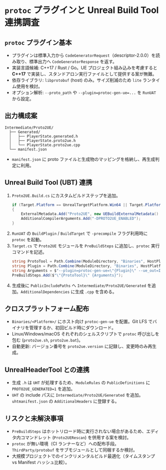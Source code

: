 # `protoc` プラグインと Unreal Build Tool 連携調査

## `protoc` プラグイン基本

- プラグインは標準入力から `CodeGeneratorRequest`（descriptor-2.0.0）を読み取り、標準出力へ `CodeGeneratorResponse` を返す。
- 実装言語候補: C++17 / Rust / Go。UE プロジェクト組み込みを考慮すると **C++17** で実装し、スタンドアロン実行ファイルとして提供する案が無難。
- 依存ライブラリ: `libprotobuf` (host) のみ。サイズ削減のため `lite` ランタイム使用を検討。
- オプション解析: `--proto_path` や `--plugin=protoc-gen-ue=...` を `RunUAT` から設定。

## 出力構成案

```
Intermediate/Proto2UE/
  ├── Generated/
  │   ├── PlayerState.generated.h
  │   ├── PlayerState.proto2ue.h
  │   └── PlayerState.proto2ue.cpp
  └── manifest.json
```

- `manifest.json` に proto ファイルと生成物のマッピングを格納し、再生成判定に利用。

## Unreal Build Tool (UBT) 連携

1. `Proto2UE.Build.cs` にカスタムビルドステップを追加。
   ```csharp
   if (Target.Platform == UnrealTargetPlatform.Win64 || Target.Platform == UnrealTargetPlatform.Linux)
   {
       ExternalMetadata.Add("Proto2UE", new UEBuildExternalMetadata() { ... });
       AdditionalCompilerArguments.Add("-DPROTO2UE_ENABLED");
   }
   ```
2. `RunUAT` の `BuildPlugin` / `BuildTarget` で `-precompile` フラグ利用時に `protoc` を起動。
3. `Target.cs` で `Proto2UE` モジュールを `PreBuildSteps` に追加し、`protoc` 実行コマンドを記述。
   ```csharp
   string ProtoTool = Path.Combine(ModuleDirectory, "Binaries", HostPlatform, "protoc.exe");
   string Plugin = Path.Combine(ModuleDirectory, "Binaries", HostPlatform, "protoc-gen-ue.exe");
   string Arguments = $"--plugin=protoc-gen-ue=\"{Plugin}\" --ue_out=Intermediate/Proto2UE --proto_path={ProtoDir} {ProtoFiles}";
   PreBuildSteps.Add($"\"{ProtoTool}\" {Arguments}");
   ```
4. 生成後に `PublicIncludePaths` へ `Intermediate/Proto2UE/Generated` を追加。`AdditionalDependencies` に生成 `.cpp` を含める。

## クロスプラットフォーム配布

- `Binaries/<Platform>/` にホスト向け `protoc-gen-ue` を配置。Git LFS でバイナリを管理するか、初回ビルド時にダウンロード。
- Linux/Windows/macOS それぞれのシェルスクリプトで `protoc` 呼び出しを包む (`proto2ue.sh`, `proto2ue.bat`)。
- 自動更新: バージョン番号を `proto2ue.version` に記録し、変更時のみ再生成。

## UnrealHeaderTool との連携

- 生成 `.h` は `UHT` が処理するため、`ModuleRules` の `PublicDefinitions` に `PROTO2UE_GENERATED=1` を追加。
- `UHT` の include パスに `Intermediate/Proto2UE/Generated` を追加。`uhtmanifest.json` の `AdditionalHeaders` に登録する。

## リスクと未解決事項

- `PreBuildSteps` はホットリロード時に実行されない場合があるため、エディタ内コマンドレット (`Proto2UERescan`) を併用する案を検討。
- `protoc` が無い環境（CI ランナーなど）への配布手段。`ThirdParty/protobuf` をサブモジュールとして同梱するか検討。
- 大規模プロジェクトでのインクリメンタルビルド最適化（タイムスタンプ vs Manifest ハッシュ比較）。
